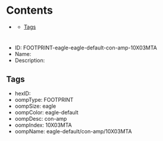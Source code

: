 



Contents
========

* [](#)
	* [Tags](#tags)

# 

- ID: FOOTPRINT-eagle-eagle-default-con-amp-10X03MTA
- Name: 
- Description: 

## Tags

- hexID: 
- oompType: FOOTPRINT
- oompSize: eagle
- oompColor: eagle-default
- oompDesc: con-amp
- oompIndex: 10X03MTA
- oompName: eagle-default/con-amp/10X03MTA
